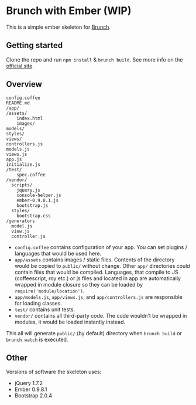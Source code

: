 # Brunch with Ember (WIP)
This is a simple ember skeleton for [Brunch](http://brunch.io/).

## Getting started

Clone the repo and run `npm install` & `brunch build`.
See more info on the [official site](http://brunch.io)

## Overview

	config.coffee
	README.md
	/app/
	/assets/
		index.html
        images/
	models/
    styles/
    views/
	controllers.js
 	models.js
	views.js
	app.js
    initialize.js
    /test/
		spec.coffee
    /vendor/
      scripts/
        jquery.js
        console-helper.js
        ember-0.9.8.1.js
        bootstrap.js
      styles/
        bootstrap.css
    /generators
      model.js
      view.js
      controller.js

* `config.coffee` contains configuration of your app. You can set plugins /
languages that would be used here.
* `app/assets` contains images / static files. Contents of the directory would
be copied to `public/` without change.
Other `app/` directories could contain files that would be compiled. Languages,
that compile to JS (coffeescript, roy etc.) or js files and located in app are 
automatically wrapped in module closure so they can be loaded by 
`require('module/location')`.
* `app/models.js`, `app/views.js`, and `app/controllers.js` are responsible for loading classes.
* `test/` contains unit tests.
* `vendor/` contains all third-party code. The code wouldn’t be wrapped in
modules, it would be loaded instantly instead.

This all will generate `public/` (by default) directory when `brunch build` or `brunch watch` is executed.

## Other
Versions of software the skeleton uses:

* jQuery 1.7.2
* Ember 0.9.8.1
* Bootstrap 2.0.4
